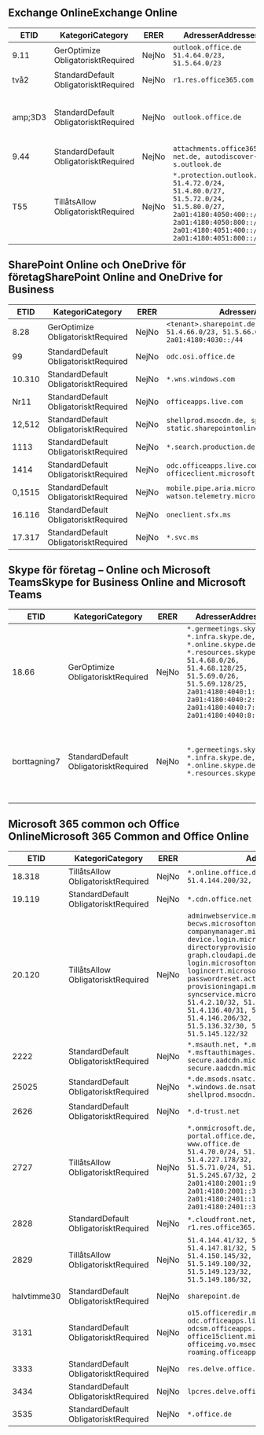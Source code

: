 <!--THIS FILE IS AUTOMATICALLY GENERATED. MANUAL CHANGES WILL BE OVERWRITTEN.-->
<!--Please contact the Office 365 Endpoints team with any questions.-->
<!--Germany endpoints version 2020070800-->
<!--File generated 2020-08-08 08:00:13.1248-->

## <a name="exchange-online"></a><span data-ttu-id="99709-101">Exchange Online</span><span class="sxs-lookup"><span data-stu-id="99709-101">Exchange Online</span></span>

<span data-ttu-id="99709-102">ET</span><span class="sxs-lookup"><span data-stu-id="99709-102">ID</span></span> | <span data-ttu-id="99709-103">Kategori</span><span class="sxs-lookup"><span data-stu-id="99709-103">Category</span></span> | <span data-ttu-id="99709-104">ER</span><span class="sxs-lookup"><span data-stu-id="99709-104">ER</span></span> | <span data-ttu-id="99709-105">Adresser</span><span class="sxs-lookup"><span data-stu-id="99709-105">Addresses</span></span> | <span data-ttu-id="99709-106">Hamnarna</span><span class="sxs-lookup"><span data-stu-id="99709-106">Ports</span></span>
-- | -------------------- | -- | ----------------------------------------------------------------------------------------------------------------------------------------------------------------------------------------- | -------------------------------
<span data-ttu-id="99709-107">9.1</span><span class="sxs-lookup"><span data-stu-id="99709-107">1</span></span> | <span data-ttu-id="99709-108">Ger</span><span class="sxs-lookup"><span data-stu-id="99709-108">Optimize</span></span><BR><span data-ttu-id="99709-109">Obligatoriskt</span><span class="sxs-lookup"><span data-stu-id="99709-109">Required</span></span> | <span data-ttu-id="99709-110">Nej</span><span class="sxs-lookup"><span data-stu-id="99709-110">No</span></span> | `outlook.office.de`<BR>`51.4.64.0/23, 51.5.64.0/23` | <span data-ttu-id="99709-111">**TCP:** 443, 80</span><span class="sxs-lookup"><span data-stu-id="99709-111">**TCP:** 443, 80</span></span>
<span data-ttu-id="99709-112">två</span><span class="sxs-lookup"><span data-stu-id="99709-112">2</span></span> | <span data-ttu-id="99709-113">Standard</span><span class="sxs-lookup"><span data-stu-id="99709-113">Default</span></span><BR><span data-ttu-id="99709-114">Obligatoriskt</span><span class="sxs-lookup"><span data-stu-id="99709-114">Required</span></span> | <span data-ttu-id="99709-115">Nej</span><span class="sxs-lookup"><span data-stu-id="99709-115">No</span></span> | `r1.res.office365.com` | <span data-ttu-id="99709-116">**TCP:** 443, 80</span><span class="sxs-lookup"><span data-stu-id="99709-116">**TCP:** 443, 80</span></span>
<span data-ttu-id="99709-117">amp;3D</span><span class="sxs-lookup"><span data-stu-id="99709-117">3</span></span> | <span data-ttu-id="99709-118">Standard</span><span class="sxs-lookup"><span data-stu-id="99709-118">Default</span></span><BR><span data-ttu-id="99709-119">Obligatoriskt</span><span class="sxs-lookup"><span data-stu-id="99709-119">Required</span></span> | <span data-ttu-id="99709-120">Nej</span><span class="sxs-lookup"><span data-stu-id="99709-120">No</span></span> | `outlook.office.de` | <span data-ttu-id="99709-121">**TCP:** 143, 25, 587, 993, 995</span><span class="sxs-lookup"><span data-stu-id="99709-121">**TCP:** 143, 25, 587, 993, 995</span></span>
<span data-ttu-id="99709-122">9.4</span><span class="sxs-lookup"><span data-stu-id="99709-122">4</span></span> | <span data-ttu-id="99709-123">Standard</span><span class="sxs-lookup"><span data-stu-id="99709-123">Default</span></span><BR><span data-ttu-id="99709-124">Obligatoriskt</span><span class="sxs-lookup"><span data-stu-id="99709-124">Required</span></span> | <span data-ttu-id="99709-125">Nej</span><span class="sxs-lookup"><span data-stu-id="99709-125">No</span></span> | `attachments.office365-net.de, autodiscover-s.outlook.de` | <span data-ttu-id="99709-126">**TCP:** 443, 80</span><span class="sxs-lookup"><span data-stu-id="99709-126">**TCP:** 443, 80</span></span>
<span data-ttu-id="99709-127">T5</span><span class="sxs-lookup"><span data-stu-id="99709-127">5</span></span> | <span data-ttu-id="99709-128">Tillåts</span><span class="sxs-lookup"><span data-stu-id="99709-128">Allow</span></span><BR><span data-ttu-id="99709-129">Obligatoriskt</span><span class="sxs-lookup"><span data-stu-id="99709-129">Required</span></span> | <span data-ttu-id="99709-130">Nej</span><span class="sxs-lookup"><span data-stu-id="99709-130">No</span></span> | `*.protection.outlook.de`<BR>`51.4.72.0/24, 51.4.80.0/27, 51.5.72.0/24, 51.5.80.0/27, 2a01:4180:4050:400::/64, 2a01:4180:4050:800::/64, 2a01:4180:4051:400::/64, 2a01:4180:4051:800::/64` | <span data-ttu-id="99709-131">**TCP:** 25, 443</span><span class="sxs-lookup"><span data-stu-id="99709-131">**TCP:** 25, 443</span></span>

## <a name="sharepoint-online-and-onedrive-for-business"></a><span data-ttu-id="99709-132">SharePoint Online och OneDrive för företag</span><span class="sxs-lookup"><span data-stu-id="99709-132">SharePoint Online and OneDrive for Business</span></span>

<span data-ttu-id="99709-133">ET</span><span class="sxs-lookup"><span data-stu-id="99709-133">ID</span></span> | <span data-ttu-id="99709-134">Kategori</span><span class="sxs-lookup"><span data-stu-id="99709-134">Category</span></span> | <span data-ttu-id="99709-135">ER</span><span class="sxs-lookup"><span data-stu-id="99709-135">ER</span></span> | <span data-ttu-id="99709-136">Adresser</span><span class="sxs-lookup"><span data-stu-id="99709-136">Addresses</span></span> | <span data-ttu-id="99709-137">Hamnarna</span><span class="sxs-lookup"><span data-stu-id="99709-137">Ports</span></span>
-- | -------------------- | -- | ------------------------------------------------------------------------------ | ----------------
<span data-ttu-id="99709-138">8.2</span><span class="sxs-lookup"><span data-stu-id="99709-138">8</span></span> | <span data-ttu-id="99709-139">Ger</span><span class="sxs-lookup"><span data-stu-id="99709-139">Optimize</span></span><BR><span data-ttu-id="99709-140">Obligatoriskt</span><span class="sxs-lookup"><span data-stu-id="99709-140">Required</span></span> | <span data-ttu-id="99709-141">Nej</span><span class="sxs-lookup"><span data-stu-id="99709-141">No</span></span> | `<tenant>.sharepoint.de`<BR>`51.4.66.0/23, 51.5.66.0/23, 2a01:4180:4030::/44` | <span data-ttu-id="99709-142">**TCP:** 443, 80</span><span class="sxs-lookup"><span data-stu-id="99709-142">**TCP:** 443, 80</span></span>
<span data-ttu-id="99709-143">9</span><span class="sxs-lookup"><span data-stu-id="99709-143">9</span></span> | <span data-ttu-id="99709-144">Standard</span><span class="sxs-lookup"><span data-stu-id="99709-144">Default</span></span><BR><span data-ttu-id="99709-145">Obligatoriskt</span><span class="sxs-lookup"><span data-stu-id="99709-145">Required</span></span> | <span data-ttu-id="99709-146">Nej</span><span class="sxs-lookup"><span data-stu-id="99709-146">No</span></span> | `odc.osi.office.de` | <span data-ttu-id="99709-147">**TCP:** 443, 80</span><span class="sxs-lookup"><span data-stu-id="99709-147">**TCP:** 443, 80</span></span>
<span data-ttu-id="99709-148">10.3</span><span class="sxs-lookup"><span data-stu-id="99709-148">10</span></span> | <span data-ttu-id="99709-149">Standard</span><span class="sxs-lookup"><span data-stu-id="99709-149">Default</span></span><BR><span data-ttu-id="99709-150">Obligatoriskt</span><span class="sxs-lookup"><span data-stu-id="99709-150">Required</span></span> | <span data-ttu-id="99709-151">Nej</span><span class="sxs-lookup"><span data-stu-id="99709-151">No</span></span> | `*.wns.windows.com` | <span data-ttu-id="99709-152">**TCP:** 443, 80</span><span class="sxs-lookup"><span data-stu-id="99709-152">**TCP:** 443, 80</span></span>
<span data-ttu-id="99709-153">Nr</span><span class="sxs-lookup"><span data-stu-id="99709-153">11</span></span> | <span data-ttu-id="99709-154">Standard</span><span class="sxs-lookup"><span data-stu-id="99709-154">Default</span></span><BR><span data-ttu-id="99709-155">Obligatoriskt</span><span class="sxs-lookup"><span data-stu-id="99709-155">Required</span></span> | <span data-ttu-id="99709-156">Nej</span><span class="sxs-lookup"><span data-stu-id="99709-156">No</span></span> | `officeapps.live.com` | <span data-ttu-id="99709-157">**TCP:** 443, 80</span><span class="sxs-lookup"><span data-stu-id="99709-157">**TCP:** 443, 80</span></span>
<span data-ttu-id="99709-158">12,5</span><span class="sxs-lookup"><span data-stu-id="99709-158">12</span></span> | <span data-ttu-id="99709-159">Standard</span><span class="sxs-lookup"><span data-stu-id="99709-159">Default</span></span><BR><span data-ttu-id="99709-160">Obligatoriskt</span><span class="sxs-lookup"><span data-stu-id="99709-160">Required</span></span> | <span data-ttu-id="99709-161">Nej</span><span class="sxs-lookup"><span data-stu-id="99709-161">No</span></span> | `shellprod.msocdn.de, spoprod-a.akamaihd.net, static.sharepointonline.com` | <span data-ttu-id="99709-162">**TCP:** 443, 80</span><span class="sxs-lookup"><span data-stu-id="99709-162">**TCP:** 443, 80</span></span>
<span data-ttu-id="99709-163">11</span><span class="sxs-lookup"><span data-stu-id="99709-163">13</span></span> | <span data-ttu-id="99709-164">Standard</span><span class="sxs-lookup"><span data-stu-id="99709-164">Default</span></span><BR><span data-ttu-id="99709-165">Obligatoriskt</span><span class="sxs-lookup"><span data-stu-id="99709-165">Required</span></span> | <span data-ttu-id="99709-166">Nej</span><span class="sxs-lookup"><span data-stu-id="99709-166">No</span></span> | `*.search.production.de.azuretrafficmanager.de` | <span data-ttu-id="99709-167">**TCP:** 443</span><span class="sxs-lookup"><span data-stu-id="99709-167">**TCP:** 443</span></span>
<span data-ttu-id="99709-168">14</span><span class="sxs-lookup"><span data-stu-id="99709-168">14</span></span> | <span data-ttu-id="99709-169">Standard</span><span class="sxs-lookup"><span data-stu-id="99709-169">Default</span></span><BR><span data-ttu-id="99709-170">Obligatoriskt</span><span class="sxs-lookup"><span data-stu-id="99709-170">Required</span></span> | <span data-ttu-id="99709-171">Nej</span><span class="sxs-lookup"><span data-stu-id="99709-171">No</span></span> | `odc.officeapps.live.com, officeclient.microsoft.com` | <span data-ttu-id="99709-172">**TCP:** 443, 80</span><span class="sxs-lookup"><span data-stu-id="99709-172">**TCP:** 443, 80</span></span>
<span data-ttu-id="99709-173">0,15</span><span class="sxs-lookup"><span data-stu-id="99709-173">15</span></span> | <span data-ttu-id="99709-174">Standard</span><span class="sxs-lookup"><span data-stu-id="99709-174">Default</span></span><BR><span data-ttu-id="99709-175">Obligatoriskt</span><span class="sxs-lookup"><span data-stu-id="99709-175">Required</span></span> | <span data-ttu-id="99709-176">Nej</span><span class="sxs-lookup"><span data-stu-id="99709-176">No</span></span> | `mobile.pipe.aria.microsoft.com, ssw.live.com, watson.telemetry.microsoft.com` | <span data-ttu-id="99709-177">**TCP:** 443, 80</span><span class="sxs-lookup"><span data-stu-id="99709-177">**TCP:** 443, 80</span></span>
<span data-ttu-id="99709-178">16.1</span><span class="sxs-lookup"><span data-stu-id="99709-178">16</span></span> | <span data-ttu-id="99709-179">Standard</span><span class="sxs-lookup"><span data-stu-id="99709-179">Default</span></span><BR><span data-ttu-id="99709-180">Obligatoriskt</span><span class="sxs-lookup"><span data-stu-id="99709-180">Required</span></span> | <span data-ttu-id="99709-181">Nej</span><span class="sxs-lookup"><span data-stu-id="99709-181">No</span></span> | `oneclient.sfx.ms` | <span data-ttu-id="99709-182">**TCP:** 443, 80</span><span class="sxs-lookup"><span data-stu-id="99709-182">**TCP:** 443, 80</span></span>
<span data-ttu-id="99709-183">17.3</span><span class="sxs-lookup"><span data-stu-id="99709-183">17</span></span> | <span data-ttu-id="99709-184">Standard</span><span class="sxs-lookup"><span data-stu-id="99709-184">Default</span></span><BR><span data-ttu-id="99709-185">Obligatoriskt</span><span class="sxs-lookup"><span data-stu-id="99709-185">Required</span></span> | <span data-ttu-id="99709-186">Nej</span><span class="sxs-lookup"><span data-stu-id="99709-186">No</span></span> | `*.svc.ms` | <span data-ttu-id="99709-187">**TCP:** 443, 80</span><span class="sxs-lookup"><span data-stu-id="99709-187">**TCP:** 443, 80</span></span>

## <a name="skype-for-business-online-and-microsoft-teams"></a><span data-ttu-id="99709-188">Skype för företag – Online och Microsoft Teams</span><span class="sxs-lookup"><span data-stu-id="99709-188">Skype for Business Online and Microsoft Teams</span></span>

<span data-ttu-id="99709-189">ET</span><span class="sxs-lookup"><span data-stu-id="99709-189">ID</span></span> | <span data-ttu-id="99709-190">Kategori</span><span class="sxs-lookup"><span data-stu-id="99709-190">Category</span></span> | <span data-ttu-id="99709-191">ER</span><span class="sxs-lookup"><span data-stu-id="99709-191">ER</span></span> | <span data-ttu-id="99709-192">Adresser</span><span class="sxs-lookup"><span data-stu-id="99709-192">Addresses</span></span> | <span data-ttu-id="99709-193">Hamnarna</span><span class="sxs-lookup"><span data-stu-id="99709-193">Ports</span></span>
-- | -------------------- | -- | ----------------------------------------------------------------------------------------------------------------------------------------------------------------------------------------------------------------------------------------------- | --------------------------------------------------
<span data-ttu-id="99709-194">18.6</span><span class="sxs-lookup"><span data-stu-id="99709-194">6</span></span> | <span data-ttu-id="99709-195">Ger</span><span class="sxs-lookup"><span data-stu-id="99709-195">Optimize</span></span><BR><span data-ttu-id="99709-196">Obligatoriskt</span><span class="sxs-lookup"><span data-stu-id="99709-196">Required</span></span> | <span data-ttu-id="99709-197">Nej</span><span class="sxs-lookup"><span data-stu-id="99709-197">No</span></span> | `*.germeetings.skype.de, *.infra.skype.de, *.online.skype.de, *.resources.skype.de`<BR>`51.4.68.0/26, 51.4.68.128/25, 51.5.69.0/26, 51.5.69.128/25, 2a01:4180:4040:1::/64, 2a01:4180:4040:2::/64, 2a01:4180:4040:7::/64, 2a01:4180:4040:8::/64` | <span data-ttu-id="99709-198">**TCP:** 443, 80</span><span class="sxs-lookup"><span data-stu-id="99709-198">**TCP:** 443, 80</span></span><BR><span data-ttu-id="99709-199">**UDP:** 3478</span><span class="sxs-lookup"><span data-stu-id="99709-199">**UDP:** 3478</span></span>
<span data-ttu-id="99709-200">borttagning</span><span class="sxs-lookup"><span data-stu-id="99709-200">7</span></span> | <span data-ttu-id="99709-201">Standard</span><span class="sxs-lookup"><span data-stu-id="99709-201">Default</span></span><BR><span data-ttu-id="99709-202">Obligatoriskt</span><span class="sxs-lookup"><span data-stu-id="99709-202">Required</span></span> | <span data-ttu-id="99709-203">Nej</span><span class="sxs-lookup"><span data-stu-id="99709-203">No</span></span> | `*.germeetings.skype.de, *.infra.skype.de, *.online.skype.de, *.resources.skype.de` | <span data-ttu-id="99709-204">**TCP:** 5061, 50000-59999</span><span class="sxs-lookup"><span data-stu-id="99709-204">**TCP:** 5061, 50000-59999</span></span><BR><span data-ttu-id="99709-205">**UDP:** 50000-59999</span><span class="sxs-lookup"><span data-stu-id="99709-205">**UDP:** 50000-59999</span></span>

## <a name="microsoft-365-common-and-office-online"></a><span data-ttu-id="99709-206">Microsoft 365 common och Office Online</span><span class="sxs-lookup"><span data-stu-id="99709-206">Microsoft 365 Common and Office Online</span></span>

<span data-ttu-id="99709-207">ET</span><span class="sxs-lookup"><span data-stu-id="99709-207">ID</span></span> | <span data-ttu-id="99709-208">Kategori</span><span class="sxs-lookup"><span data-stu-id="99709-208">Category</span></span> | <span data-ttu-id="99709-209">ER</span><span class="sxs-lookup"><span data-stu-id="99709-209">ER</span></span> | <span data-ttu-id="99709-210">Adresser</span><span class="sxs-lookup"><span data-stu-id="99709-210">Addresses</span></span> | <span data-ttu-id="99709-211">Hamnarna</span><span class="sxs-lookup"><span data-stu-id="99709-211">Ports</span></span>
-- | ------------------- | -- | -------------------------------------------------------------------------------------------------------------------------------------------------------------------------------------------------------------------------------------------------------------------------------------------------------------------------------------------------------------------------------------------------------------------------------------------------------------------------------------------------------------------------------------------------------------------------------------------------------------------------- | ----------------
<span data-ttu-id="99709-212">18.3</span><span class="sxs-lookup"><span data-stu-id="99709-212">18</span></span> | <span data-ttu-id="99709-213">Tillåts</span><span class="sxs-lookup"><span data-stu-id="99709-213">Allow</span></span><BR><span data-ttu-id="99709-214">Obligatoriskt</span><span class="sxs-lookup"><span data-stu-id="99709-214">Required</span></span> | <span data-ttu-id="99709-215">Nej</span><span class="sxs-lookup"><span data-stu-id="99709-215">No</span></span> | `*.online.office.de`<BR>`51.4.144.200/32, 51.5.149.3/32, 51.18.16.0/23` | <span data-ttu-id="99709-216">**TCP:** 443</span><span class="sxs-lookup"><span data-stu-id="99709-216">**TCP:** 443</span></span>
<span data-ttu-id="99709-217">19.1</span><span class="sxs-lookup"><span data-stu-id="99709-217">19</span></span> | <span data-ttu-id="99709-218">Standard</span><span class="sxs-lookup"><span data-stu-id="99709-218">Default</span></span><BR><span data-ttu-id="99709-219">Obligatoriskt</span><span class="sxs-lookup"><span data-stu-id="99709-219">Required</span></span> | <span data-ttu-id="99709-220">Nej</span><span class="sxs-lookup"><span data-stu-id="99709-220">No</span></span> | `*.cdn.office.net` | <span data-ttu-id="99709-221">**TCP:** 443</span><span class="sxs-lookup"><span data-stu-id="99709-221">**TCP:** 443</span></span>
<span data-ttu-id="99709-222">20.1</span><span class="sxs-lookup"><span data-stu-id="99709-222">20</span></span> | <span data-ttu-id="99709-223">Tillåts</span><span class="sxs-lookup"><span data-stu-id="99709-223">Allow</span></span><BR><span data-ttu-id="99709-224">Obligatoriskt</span><span class="sxs-lookup"><span data-stu-id="99709-224">Required</span></span> | <span data-ttu-id="99709-225">Nej</span><span class="sxs-lookup"><span data-stu-id="99709-225">No</span></span> | `adminwebservice.microsoftonline.de, becws.microsoftonline.de, companymanager.microsoftonline.de, device.login.microsoftonline.de, directoryprovisioning.cloudapi.de, graph.cloudapi.de, graph.microsoft.de, login.microsoftonline.de, logincert.microsoftonline.de, pas.cloudapi.de, passwordreset.activedirectory.microsoftazure.de, provisioningapi.microsoftonline.de, syncservice.microsoftonline.de`<BR>`51.4.2.10/32, 51.4.71.61/32, 51.4.136.38/31, 51.4.136.40/31, 51.4.136.42/32, 51.4.146.38/32, 51.4.146.206/32, 51.5.16.7/32, 51.5.71.22/32, 51.5.136.32/30, 51.5.136.36/32, 51.5.145.29/32, 51.5.145.122/32` | <span data-ttu-id="99709-226">**TCP:** 443, 80</span><span class="sxs-lookup"><span data-stu-id="99709-226">**TCP:** 443, 80</span></span>
<span data-ttu-id="99709-227">22</span><span class="sxs-lookup"><span data-stu-id="99709-227">22</span></span> | <span data-ttu-id="99709-228">Standard</span><span class="sxs-lookup"><span data-stu-id="99709-228">Default</span></span><BR><span data-ttu-id="99709-229">Obligatoriskt</span><span class="sxs-lookup"><span data-stu-id="99709-229">Required</span></span> | <span data-ttu-id="99709-230">Nej</span><span class="sxs-lookup"><span data-stu-id="99709-230">No</span></span> | `*.msauth.net, *.msauthimages.de, *.msftauth.net, *.msftauthimages.de, secure.aadcdn.microsoftonline-p.com, secure.aadcdn.microsoftonline-p.de` | <span data-ttu-id="99709-231">**TCP:** 443, 80</span><span class="sxs-lookup"><span data-stu-id="99709-231">**TCP:** 443, 80</span></span>
<span data-ttu-id="99709-232">250</span><span class="sxs-lookup"><span data-stu-id="99709-232">25</span></span> | <span data-ttu-id="99709-233">Standard</span><span class="sxs-lookup"><span data-stu-id="99709-233">Default</span></span><BR><span data-ttu-id="99709-234">Obligatoriskt</span><span class="sxs-lookup"><span data-stu-id="99709-234">Required</span></span> | <span data-ttu-id="99709-235">Nej</span><span class="sxs-lookup"><span data-stu-id="99709-235">No</span></span> | `*.de.msods.nsatc.net, *.office.de.akadns.net, *.windows.de.nsatc.net, officehome.msocdn.de, shellprod.msocdn.com` | <span data-ttu-id="99709-236">**TCP:** 443, 80</span><span class="sxs-lookup"><span data-stu-id="99709-236">**TCP:** 443, 80</span></span>
<span data-ttu-id="99709-237">26</span><span class="sxs-lookup"><span data-stu-id="99709-237">26</span></span> | <span data-ttu-id="99709-238">Standard</span><span class="sxs-lookup"><span data-stu-id="99709-238">Default</span></span><BR><span data-ttu-id="99709-239">Obligatoriskt</span><span class="sxs-lookup"><span data-stu-id="99709-239">Required</span></span> | <span data-ttu-id="99709-240">Nej</span><span class="sxs-lookup"><span data-stu-id="99709-240">No</span></span> | `*.d-trust.net` | <span data-ttu-id="99709-241">**TCP:** 443, 80</span><span class="sxs-lookup"><span data-stu-id="99709-241">**TCP:** 443, 80</span></span>
<span data-ttu-id="99709-242">27</span><span class="sxs-lookup"><span data-stu-id="99709-242">27</span></span> | <span data-ttu-id="99709-243">Tillåts</span><span class="sxs-lookup"><span data-stu-id="99709-243">Allow</span></span><BR><span data-ttu-id="99709-244">Obligatoriskt</span><span class="sxs-lookup"><span data-stu-id="99709-244">Required</span></span> | <span data-ttu-id="99709-245">Nej</span><span class="sxs-lookup"><span data-stu-id="99709-245">No</span></span> | `*.onmicrosoft.de, *.osi.office.de, office.de, portal.office.de, webshell.suite.office.de, www.office.de`<BR>`51.4.70.0/24, 51.4.71.0/24, 51.4.226.115/32, 51.4.227.178/32, 51.4.230.178/32, 51.5.70.0/24, 51.5.71.0/24, 51.5.147.48/32, 51.5.242.163/32, 51.5.245.67/32, 2a01:4180:2001::2/128, 2a01:4180:2001::92/128, 2a01:4180:2001::234/128, 2a01:4180:2001::3b8/128, 2a01:4180:2401::5/128, 2a01:4180:2401::11f/128, 2a01:4180:2401::33b/128, 2a01:4180:2401::55b/128` | <span data-ttu-id="99709-246">**TCP:** 443, 80</span><span class="sxs-lookup"><span data-stu-id="99709-246">**TCP:** 443, 80</span></span>
<span data-ttu-id="99709-247">28</span><span class="sxs-lookup"><span data-stu-id="99709-247">28</span></span> | <span data-ttu-id="99709-248">Standard</span><span class="sxs-lookup"><span data-stu-id="99709-248">Default</span></span><BR><span data-ttu-id="99709-249">Obligatoriskt</span><span class="sxs-lookup"><span data-stu-id="99709-249">Required</span></span> | <span data-ttu-id="99709-250">Nej</span><span class="sxs-lookup"><span data-stu-id="99709-250">No</span></span> | `*.cloudfront.net, prod.msocdn.de, r1.res.office365.com, shellprod.msocdn.de` | <span data-ttu-id="99709-251">**TCP:** 443, 80</span><span class="sxs-lookup"><span data-stu-id="99709-251">**TCP:** 443, 80</span></span>
<span data-ttu-id="99709-252">28</span><span class="sxs-lookup"><span data-stu-id="99709-252">29</span></span> | <span data-ttu-id="99709-253">Tillåts</span><span class="sxs-lookup"><span data-stu-id="99709-253">Allow</span></span><BR><span data-ttu-id="99709-254">Obligatoriskt</span><span class="sxs-lookup"><span data-stu-id="99709-254">Required</span></span> | <span data-ttu-id="99709-255">Nej</span><span class="sxs-lookup"><span data-stu-id="99709-255">No</span></span> | `51.4.144.41/32, 51.4.144.174/32, 51.4.145.38/32, 51.4.147.81/32, 51.4.147.233/32, 51.4.148.12/32, 51.4.150.145/32, 51.5.147.242/32, 51.5.149.100/32, 51.5.149.119/32, 51.5.149.123/32, 51.5.149.180/32, 51.5.149.186/32, 51.18.0.0/21` | <span data-ttu-id="99709-256">**TCP:** 443, 80</span><span class="sxs-lookup"><span data-stu-id="99709-256">**TCP:** 443, 80</span></span>
<span data-ttu-id="99709-257">halvtimme</span><span class="sxs-lookup"><span data-stu-id="99709-257">30</span></span> | <span data-ttu-id="99709-258">Standard</span><span class="sxs-lookup"><span data-stu-id="99709-258">Default</span></span><BR><span data-ttu-id="99709-259">Obligatoriskt</span><span class="sxs-lookup"><span data-stu-id="99709-259">Required</span></span> | <span data-ttu-id="99709-260">Nej</span><span class="sxs-lookup"><span data-stu-id="99709-260">No</span></span> | `sharepoint.de` | <span data-ttu-id="99709-261">**TCP:** 443, 80</span><span class="sxs-lookup"><span data-stu-id="99709-261">**TCP:** 443, 80</span></span>
<span data-ttu-id="99709-262">31</span><span class="sxs-lookup"><span data-stu-id="99709-262">31</span></span> | <span data-ttu-id="99709-263">Standard</span><span class="sxs-lookup"><span data-stu-id="99709-263">Default</span></span><BR><span data-ttu-id="99709-264">Obligatoriskt</span><span class="sxs-lookup"><span data-stu-id="99709-264">Required</span></span> | <span data-ttu-id="99709-265">Nej</span><span class="sxs-lookup"><span data-stu-id="99709-265">No</span></span> | `o15.officeredir.microsoft.com, odc.officeapps.live.com, odcsm.officeapps.live.com, office.microsoft.com, office15client.microsoft.com, officeimg.vo.msecnd.net, roaming.officeapps.live.com` | <span data-ttu-id="99709-266">**TCP:** 443, 80</span><span class="sxs-lookup"><span data-stu-id="99709-266">**TCP:** 443, 80</span></span>
<span data-ttu-id="99709-267">33</span><span class="sxs-lookup"><span data-stu-id="99709-267">33</span></span> | <span data-ttu-id="99709-268">Standard</span><span class="sxs-lookup"><span data-stu-id="99709-268">Default</span></span><BR><span data-ttu-id="99709-269">Obligatoriskt</span><span class="sxs-lookup"><span data-stu-id="99709-269">Required</span></span> | <span data-ttu-id="99709-270">Nej</span><span class="sxs-lookup"><span data-stu-id="99709-270">No</span></span> | `res.delve.office.com` | <span data-ttu-id="99709-271">**TCP:** 443</span><span class="sxs-lookup"><span data-stu-id="99709-271">**TCP:** 443</span></span>
<span data-ttu-id="99709-272">34</span><span class="sxs-lookup"><span data-stu-id="99709-272">34</span></span> | <span data-ttu-id="99709-273">Standard</span><span class="sxs-lookup"><span data-stu-id="99709-273">Default</span></span><BR><span data-ttu-id="99709-274">Obligatoriskt</span><span class="sxs-lookup"><span data-stu-id="99709-274">Required</span></span> | <span data-ttu-id="99709-275">Nej</span><span class="sxs-lookup"><span data-stu-id="99709-275">No</span></span> | `lpcres.delve.office.com` | <span data-ttu-id="99709-276">**TCP:** 443</span><span class="sxs-lookup"><span data-stu-id="99709-276">**TCP:** 443</span></span>
<span data-ttu-id="99709-277">35</span><span class="sxs-lookup"><span data-stu-id="99709-277">35</span></span> | <span data-ttu-id="99709-278">Standard</span><span class="sxs-lookup"><span data-stu-id="99709-278">Default</span></span><BR><span data-ttu-id="99709-279">Obligatoriskt</span><span class="sxs-lookup"><span data-stu-id="99709-279">Required</span></span> | <span data-ttu-id="99709-280">Nej</span><span class="sxs-lookup"><span data-stu-id="99709-280">No</span></span> | `*.office.de` | <span data-ttu-id="99709-281">**TCP:** 443, 80</span><span class="sxs-lookup"><span data-stu-id="99709-281">**TCP:** 443, 80</span></span>
